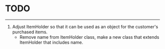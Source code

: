 # TODO
***
1. Adjust ItemHolder so that it can be used as an object for the customer's purchased items.
	- Remove name from ItemHolder class, make a new class that extends ItemHolder that includes name.
